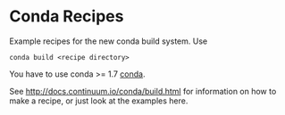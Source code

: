 # Conda Recipes

Example recipes for the new conda build system.  Use

    conda build <recipe directory>

You have to use conda >= 1.7 
[conda](https://github.com/continuumio/conda).

See http://docs.continuum.io/conda/build.html for information on how to make a recipe, 
or just look at the examples here.
